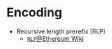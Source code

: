 # Encoding
- Recursive length prerefix (RLP)
    - [`RLP`@Ethereum Wiki](https://eth.wiki/en/fundamentals/rlp)